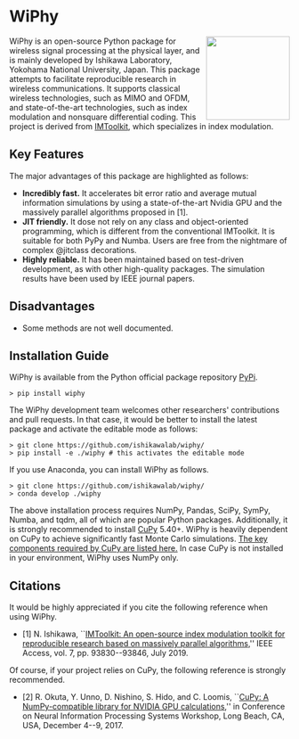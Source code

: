 # WiPhy
<img align="right" width="150px" height="150px" src="https://user-images.githubusercontent.com/62990567/87901098-16cfb080-ca91-11ea-99fb-8f46db3c741d.png">
WiPhy is an open-source Python package for wireless signal processing at the physical layer, and is mainly developed by Ishikawa Laboratory, Yokohama National University, Japan. This package attempts to facilitate reproducible research in wireless communications. 
It supports classical wireless technologies, such as MIMO and OFDM, and state-of-the-art technologies, such as index modulation and nonsquare differential coding. This project is derived from <a href="https://github.com/ishikawalab/imtoolkit" target="_blank">IMToolkit</a>, which specializes in index modulation.

## Key Features
The major advantages of this package are highlighted as follows:
- **Incredibly fast.** It accelerates bit error ratio and average mutual information simulations by using a state-of-the-art Nvidia GPU and the massively parallel algorithms proposed in [1].
- **JIT friendly.** It dose not rely on any class and object-oriented programming, which is different from the conventional IMToolkit. It is suitable for both PyPy and Numba. Users are free from the nightmare of complex @jitclass decorations.
- **Highly reliable.** It has been maintained based on test-driven development, as with other high-quality packages. The simulation results have been used by IEEE journal papers.

## Disadvantages
- Some methods are not well documented.  

## Installation Guide
WiPhy is available from the Python official package repository [PyPi](https://pypi.org/project/imtoolkit/).

    > pip install wiphy

The WiPhy development team welcomes other researchers' contributions and pull requests.
In that case, it would be better to install the latest package and activate the editable mode as follows:

    > git clone https://github.com/ishikawalab/wiphy/
    > pip install -e ./wiphy # this activates the editable mode

If you use Anaconda, you can install WiPhy as follows.

    > git clone https://github.com/ishikawalab/wiphy/
    > conda develop ./wiphy

The above installation process requires NumPy, Pandas, SciPy, SymPy, Numba, and tqdm, all of which are popular Python packages.
Additionally, it is strongly recommended to install [CuPy](https://cupy.chainer.org/) 5.40+. 
WiPhy is heavily dependent on CuPy to achieve significantly fast Monte Carlo simulations.
[The key components required by CuPy are listed here.](https://docs-cupy.chainer.org/en/stable/install.html)
In case CuPy is not installed in your environment, WiPhy uses NumPy only.

## Citations

It would be highly appreciated if you cite the following reference when using WiPhy.

- [1] N. Ishikawa, ``[IMToolkit: An open-source index modulation toolkit for reproducible research based on massively parallel algorithms](https://doi.org/10.1109%2Faccess.2019.2928033),'' IEEE Access, vol. 7, pp. 93830--93846, July 2019.

Of course, if your project relies on CuPy, the following reference is strongly recommended.

- [2] R. Okuta, Y. Unno, D. Nishino, S. Hido, and C. Loomis, ``[CuPy: A NumPy-compatible library for NVIDIA GPU calculations](http://learningsys.org/nips17/assets/papers/paper_16.pdf),'' in Conference on Neural Information Processing Systems Workshop, Long Beach, CA, USA, December 4--9, 2017.
